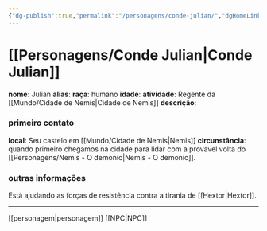 ```yaml
---
{"dg-publish":true,"permalink":"/personagens/conde-julian/","dgHomeLink":true,"dgPassFrontmatter":false}
---
```



# [[Personagens/Conde Julian|Conde Julian]]
**nome**: Julian
**alias**: 
**raça**: humano
**idade**: 
**atividade**: Regente da [[Mundo/Cidade de Nemis|Cidade de Nemis]]
**descrição**: 

### primeiro contato
**local**: Seu castelo em [[Mundo/Cidade de Nemis|Nemis]]
**circunstância**: quando primeiro chegamos na cidade para lidar com a provavel volta do [[Personagens/Nemis - O demonio|Nemis - O demonio]].

### outras informações
Está ajudando as forças de resistência contra a tirania de [[Hextor|Hextor]].

---
[[personagem|personagem]] [[NPC|NPC]] 
